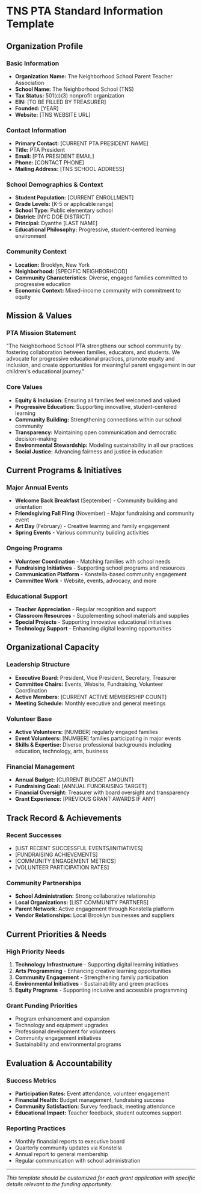 # TNS PTA Standard Information Template

## Organization Profile

### Basic Information
- **Organization Name:** The Neighborhood School Parent Teacher Association
- **School Name:** The Neighborhood School (TNS)
- **Tax Status:** 501(c)(3) nonprofit organization
- **EIN:** [TO BE FILLED BY TREASURER]
- **Founded:** [YEAR]
- **Website:** [TNS WEBSITE URL]

### Contact Information
- **Primary Contact:** [CURRENT PTA PRESIDENT NAME]
- **Title:** PTA President
- **Email:** [PTA PRESIDENT EMAIL]
- **Phone:** [CONTACT PHONE]
- **Mailing Address:** [TNS SCHOOL ADDRESS]

### School Demographics & Context
- **Student Population:** [CURRENT ENROLLMENT]
- **Grade Levels:** [K-5 or applicable range]
- **School Type:** Public elementary school
- **District:** [NYC DOE DISTRICT]
- **Principal:** Dyanthe [LAST NAME]
- **Educational Philosophy:** Progressive, student-centered learning environment

### Community Context
- **Location:** Brooklyn, New York
- **Neighborhood:** [SPECIFIC NEIGHBORHOOD]
- **Community Characteristics:** Diverse, engaged families committed to progressive education
- **Economic Context:** Mixed-income community with commitment to equity

## Mission & Values

### PTA Mission Statement
"The Neighborhood School PTA strengthens our school community by fostering collaboration between families, educators, and students. We advocate for progressive educational practices, promote equity and inclusion, and create opportunities for meaningful parent engagement in our children's educational journey."

### Core Values
- **Equity & Inclusion:** Ensuring all families feel welcomed and valued
- **Progressive Education:** Supporting innovative, student-centered learning
- **Community Building:** Strengthening connections within our school community
- **Transparency:** Maintaining open communication and democratic decision-making
- **Environmental Stewardship:** Modeling sustainability in all our practices
- **Social Justice:** Advancing fairness and justice in education

## Current Programs & Initiatives

### Major Annual Events
- **Welcome Back Breakfast** (September) - Community building and orientation
- **Friendsgiving Fall Fling** (November) - Major fundraising and community event
- **Art Day** (February) - Creative learning and family engagement
- **Spring Events** - Various community building activities

### Ongoing Programs
- **Volunteer Coordination** - Matching families with school needs
- **Fundraising Initiatives** - Supporting school programs and resources
- **Communication Platform** - Konstella-based community engagement
- **Committee Work** - Website, events, advocacy, and more

### Educational Support
- **Teacher Appreciation** - Regular recognition and support
- **Classroom Resources** - Supplementing school materials and supplies
- **Special Projects** - Supporting innovative educational initiatives
- **Technology Support** - Enhancing digital learning opportunities

## Organizational Capacity

### Leadership Structure
- **Executive Board:** President, Vice President, Secretary, Treasurer
- **Committee Chairs:** Events, Website, Fundraising, Volunteer Coordination
- **Active Members:** [CURRENT ACTIVE MEMBERSHIP COUNT]
- **Meeting Schedule:** Monthly executive and general meetings

### Volunteer Base
- **Active Volunteers:** [NUMBER] regularly engaged families
- **Event Volunteers:** [NUMBER] families participating in major events
- **Skills & Expertise:** Diverse professional backgrounds including education, technology, arts, business

### Financial Management
- **Annual Budget:** [CURRENT BUDGET AMOUNT]
- **Fundraising Goal:** [ANNUAL FUNDRAISING TARGET]
- **Financial Oversight:** Treasurer with board oversight and transparency
- **Grant Experience:** [PREVIOUS GRANT AWARDS IF ANY]

## Track Record & Achievements

### Recent Successes
- [LIST RECENT SUCCESSFUL EVENTS/INITIATIVES]
- [FUNDRAISING ACHIEVEMENTS]
- [COMMUNITY ENGAGEMENT METRICS]
- [VOLUNTEER PARTICIPATION RATES]

### Community Partnerships
- **School Administration:** Strong collaborative relationship
- **Local Organizations:** [LIST COMMUNITY PARTNERS]
- **Parent Network:** Active engagement through Konstella platform
- **Vendor Relationships:** Local Brooklyn businesses and suppliers

## Current Priorities & Needs

### High Priority Needs
1. **Technology Infrastructure** - Supporting digital learning initiatives
2. **Arts Programming** - Enhancing creative learning opportunities
3. **Community Engagement** - Strengthening family participation
4. **Environmental Initiatives** - Sustainability and green practices
5. **Equity Programs** - Supporting inclusive and accessible programming

### Grant Funding Priorities
- Program enhancement and expansion
- Technology and equipment upgrades
- Professional development for volunteers
- Community engagement initiatives
- Sustainability and environmental programs

## Evaluation & Accountability

### Success Metrics
- **Participation Rates:** Event attendance, volunteer engagement
- **Financial Health:** Budget management, fundraising success
- **Community Satisfaction:** Survey feedback, meeting attendance
- **Educational Impact:** Teacher feedback, student outcomes support

### Reporting Practices
- Monthly financial reports to executive board
- Quarterly community updates via Konstella
- Annual report to general membership
- Regular communication with school administration

---

*This template should be customized for each grant application with specific details relevant to the funding opportunity.*